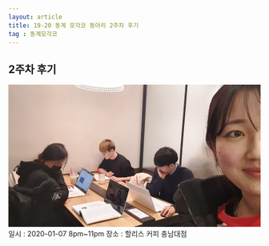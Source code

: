 ```yaml
---
layout: article
title: 19-20 동계 모각코 동아리 2주차 후기
tag : 동계모각코
---
```


## 2주차 후기
![2주차](/MGC/2주차.jpg)
일시 : 2020-01-07 8pm~11pm
장소 : 할리스 커피 충남대점

